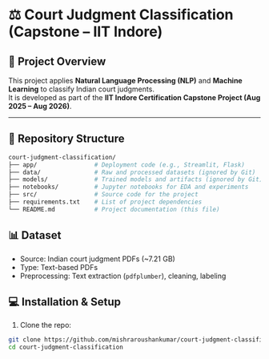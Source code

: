 # ⚖️ Court Judgment Classification (Capstone – IIT Indore)

## 📌 Project Overview
This project applies **Natural Language Processing (NLP)** and **Machine Learning** to classify Indian court judgments.  
It is developed as part of the **IIT Indore Certification Capstone Project (Aug 2025 – Aug 2026)**.  

---

## 📂 Repository Structure
```bash
court-judgment-classification/
├── app/                # Deployment code (e.g., Streamlit, Flask)
├── data/               # Raw and processed datasets (ignored by Git)
├── models/             # Trained models and artifacts (ignored by Git)
├── notebooks/          # Jupyter notebooks for EDA and experiments
├── src/                # Source code for the project
├── requirements.txt    # List of project dependencies
└── README.md           # Project documentation (this file)
```

## 📊 Dataset
- Source: Indian court judgment PDFs (~7.21 GB)  
- Type: Text-based PDFs  
- Preprocessing: Text extraction (`pdfplumber`), cleaning, labeling

## 💻 Installation & Setup
1. Clone the repo:
```bash
git clone https://github.com/mishraroushankumar/court-judgment-classification.git
cd court-judgment-classification
